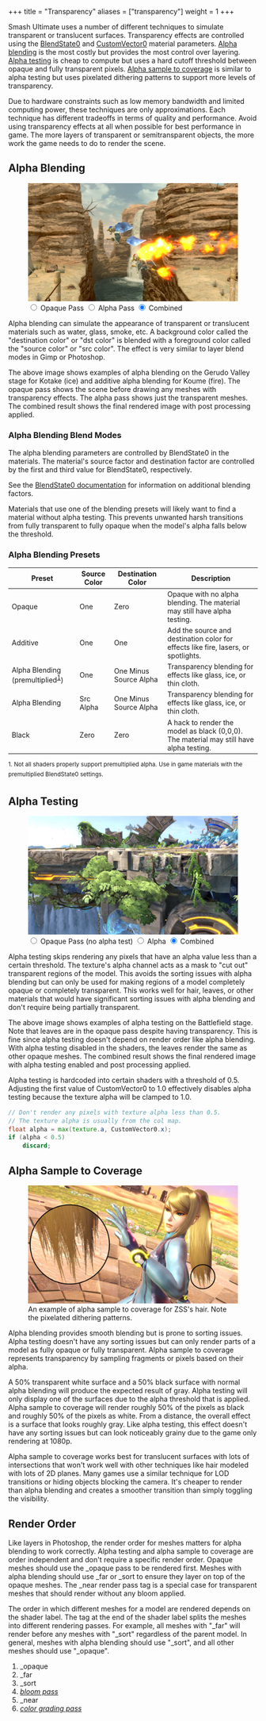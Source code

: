+++
title = "Transparency"
aliases = ["transparency"]
weight = 1
+++

Smash Ultimate uses a number of different techniques to simulate transparent or translucent surfaces. 
Transparency effects are controlled using the [BlendState0](https://github.com/ScanMountGoat/Smush-Material-Research/blob/master/Material%20Parameters.md#Blend-State) 
and [CustomVector0](https://github.com/ScanMountGoat/Smush-Material-Research/blob/master/Material%20Parameters.md#Custom-Vectors) material parameters.
[Alpha blending](#alpha-blending) is the most costly but provides the most control over layering. [Alpha testing](#alpha-testing) is cheap to compute 
but uses a hard cutoff threshold between opaque and fully transparent pixels. [Alpha sample to coverage](#alpha-sample-to-coverage) is similar to alpha testing but 
uses pixelated dithering patterns to support more levels of transparency.

Due to hardware constraints such as low memory bandwidth and limited computing power, these techniques are 
only approximations. Each technique has different tradeoffs in terms of quality and performance. 
Avoid using transparency effects at all when possible for best performance in game. The more layers of transparent or semitransparent objects, 
the more work the game needs to do to render the scene.

## Alpha Blending

<figure class="figure">
    <img id="fireIceImg" src="fire_ice_final.jpg">
    <input type="radio" id="opaquePass" name="fireIcePass" value="opaquePass">
    <label for="opaquePass">Opaque Pass</label>
    <input type="radio" id="alphaPass" name="fireIcePass" value="alphaPass">
    <label for="alphaPass">Alpha Pass</label>
    <input type="radio" id="combined" name="fireIcePass" value="combined" checked>
    <label for="combined">Combined</label>
</figure>

Alpha blending can simulate the appearance of transparent or translucent materials such as water, glass, smoke, etc. 
A background color called the "destination color" or "dst color" is blended with a foreground color called the "source color" or "src color". The effect is very similar to layer blend modes in Gimp or Photoshop. 

The above image shows examples of alpha blending on the Gerudo Valley stage for Kotake (ice) and additive alpha blending for Koume (fire). 
The opaque pass shows the scene before drawing any meshes with transparency effects. The alpha pass shows just the transparent meshes. The combined result shows the final rendered image 
with post processing applied.

### Alpha Blending Blend Modes 
The alpha blending parameters are controlled by BlendState0 in the materials. The material's source factor 
and destination factor are controlled by the first and third value for BlendState0, respectively. 

See the [BlendState0 documentation](https://github.com/ScanMountGoat/Smush-Material-Research/blob/master/Material%20Parameters.md#Blend-State) for information on additional blending factors.

Materials that use one of the blending presets will likely want to find a material without alpha testing. This prevents unwanted harsh transitions from fully transparent to fully opaque when the model's alpha falls below the threshold.

### Alpha Blending Presets
| Preset | Source Color | Destination Color | Description |
| --- | --- | --- | --- |
| Opaque | One | Zero | Opaque with no alpha blending. The material may still have alpha testing. |
| Additive | One | One | Add the source and destination color for effects like fire, lasers, or spotlights. |
| Alpha Blending (premultiplied<sup><a href="#fn1" id="ref1">1</a></sup>) | One | One Minus Source Alpha | Transparency blending for effects like glass, ice, or thin cloth. |
| Alpha Blending | Src Alpha | One Minus Source Alpha | Transparency blending for effects like glass, ice, or thin cloth. |
| Black | Zero | Zero | A hack to render the model as black (0,0,0). The material may still have alpha testing. |

<sup id="fn1">1. Not all shaders properly support premultiplied alpha. Use in game materials with the premultiplied BlendState0 settings.</sup>

## Alpha Testing
<figure class="figure">
    <img id="battlefieldImg" src="battlefield_final.jpg">
    <input type="radio" id="battlefieldOpaque" name="battlefieldPass" value="battlefieldOpaque">
    <label for="battlefieldOpaque">Opaque Pass (no alpha test)</label>
    <input type="radio" id="battlefieldAlpha" name="battlefieldPass" value="battlefieldAlpha">
    <label for="battlefieldAlpha">Alpha</label>
    <input type="radio" id="battlefieldCombined" name="battlefieldPass" value="battlefieldCombined" checked>
    <label for="battlefieldCombined">Combined</label>
</figure>

Alpha testing skips rendering any pixels that have an alpha value less than a certain threshold. The texture's alpha channel acts as a mask to "cut out" transparent regions of the model. This avoids the sorting issues with alpha blending but can only be used for making regions of a model completely opaque or completely transparent. This works well for hair, leaves, or other materials that would 
have significant sorting issues with alpha blending and don't require being partially transparent. 

The above image shows examples of alpha testing on the Battlefield stage. Note that leaves are in the opaque pass despite having transparency. 
This is fine since alpha testing doesn't depend on render order like alpha blending. With alpha testing disabled in the shaders, the leaves render the same as other opaque meshes. 
The combined result shows the final rendered image with alpha testing enabled and post processing applied.

Alpha testing is hardcoded into certain shaders with a threshold of 0.5. Adjusting the first value of 
CustomVector0 to 1.0 effectively disables alpha testing because the texture alpha will be clamped to 1.0. 

```glsl
// Don't render any pixels with texture alpha less than 0.5.
// The texture alpha is usually from the col map.
float alpha = max(texture.a, CustomVector0.x);
if (alpha < 0.5)
    discard;
```

## Alpha Sample to Coverage
<figure class="figure">
    <img src="samus_alpha_sample.jpg">
    <figcaption>An example of alpha sample to coverage for ZSS's hair. Note the pixelated dithering patterns.</figcaption>
</figure>

Alpha blending provides smooth blending but is prone to sorting issues. Alpha testing doesn't have any sorting issues but can only render parts of a model as fully opaque or fully transparent. Alpha sample to coverage represents transparency by sampling fragments or pixels based on their alpha.

A 50% transparent white surface and a 50% black surface with normal alpha blending will produce the expected result of gray. 
Alpha testing will only display one of the surfaces due to the alpha threshold that is applied. 
Alpha sample to coverage will render roughly 50% of the pixels as black and roughly 50% of the pixels as white. 
From a distance, the overall effect is a surface that looks roughly gray. 
Like alpha testing, this effect doesn't have any sorting issues but can look noticeably grainy due to the game only rendering at 1080p.

Alpha sample to coverage works best for translucent surfaces with lots of intersections that won't work well with other techniques like hair modeled with lots of 2D planes. Many games use a similar technique for LOD transitions or hiding objects blocking the camera. It's cheaper to render than alpha blending and creates a smoother transition than simply toggling the visibility.

## Render Order
Like layers in Photoshop, the render order for meshes matters for alpha blending to work correctly. 
Alpha testing and alpha sample to coverage are order independent and don't require a specific render order.
Opaque meshes should use the _opaque pass to be rendered first. 
Meshes with alpha blending should use _far or _sort to ensure they layer on top of the opaque meshes.
The _near render pass tag is a special case for transparent meshes that should render without any bloom applied.

The order in which different meshes for a model are rendered depends on the shader label. The tag at the end of the shader label 
splits the meshes into different rendering passes. For example, all meshes with "_far" will render before any meshes with "_sort" 
regardless of the parent model. In general, meshes with alpha blending should use "_sort", and all other meshes should use "_opaque".  

1. _opaque
2. _far
3. _sort
4. [*bloom pass*](/post_processing/postprocessing/#bloom)
5. _near
6. [*color grading pass*](/post_processing/colorgradinglut/)

<script type="text/javascript">
    const opaquePass = document.getElementById("opaquePass");
    const alphaPass = document.getElementById("alphaPass");
    const combined = document.getElementById("combined");
    const fireIceImg = document.getElementById("fireIceImg");

    function fireIceRadios() {
        if (opaquePass.checked) {
            fireIceImg.src = "fire_ice_opaque.jpg";
        }
        if (alphaPass.checked) {
            fireIceImg.src = "fire_ice_sort.jpg";
        }
        if (combined.checked) {
            fireIceImg.src = "fire_ice_final.jpg";
        }
    }

    opaquePass.onclick = fireIceRadios;
    alphaPass.onclick = fireIceRadios;
    combined.onclick = fireIceRadios;

    const battlefieldOpaquePass = document.getElementById("battlefieldOpaque");
    const battlefieldAlpha = document.getElementById("battlefieldAlpha");
    const battlefieldCombined = document.getElementById("battlefieldCombined");
    const battlefieldImg = document.getElementById("battlefieldImg");

    function battlefieldRadios() {
        if (battlefieldOpaquePass.checked) {
            battlefieldImg.src = "battlefield_no_alpha_test.jpg";
        }
        if (battlefieldAlpha.checked) {
            battlefieldImg.src = "battlefield_alpha.jpg";
        }
        if (battlefieldCombined.checked) {
            battlefieldImg.src = "battlefield_final.jpg";
        }
    }

    battlefieldOpaquePass.onclick = battlefieldRadios;
    battlefieldAlpha.onclick = battlefieldRadios;
    battlefieldCombined.onclick = battlefieldRadios;
</script>
